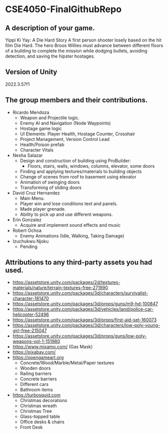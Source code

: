 # CSE4050-FinalGithubRepo

## A description of your game.
Yippi Ki Yay: A Die Hard Story
A first person shooter losely based on the hit film Die Hard.  The hero Broos Willies must advance between different floors of a building to complete the mission while dodging bullets, avoiding detection, and saving the hipster hostages.

## Version of Unity
2022.3.57f1

## The group members and their contributions.
- Ricardo Mendoza
  - Weapon and Projectile logic.
  - Enemy AI and Navigation (Node Waypoints)
  - Hostage game logic
  - UI Elements: Player Health, Hostage Counter, Crosshair
  - Project Management, Version Control Lead
  - Health/Poison prefab
  - Character Vitals
- Nesha Salazar
  - Design and construction of building using ProBuilder:
    - Floors, stairs, walls, windows, columns, elevator, some doors
  - Finding and applying textures/materials to building objects
  - Change of scenes from roof to basement using elevator
  - Animation of swinging doors
  - Transforming of sliding doors 
- David Cruz Hernandez
  - Main Menu.
  - Player win and lose conditions text and panels.
  - Made player grenade.
  - Ability to pick up and use different weapons.
- Erin Gonzalez
  - Acquire and implement sound effects and music 
- Robert Ochoa
  - Enemy Animations (Idle, Walking, Taking Damage)
- Izuchukwu Njoku
  - Pending 

## Attributions to any third-party assets you had used.
- https://assetstore.unity.com/packages/2d/textures-materials/nature/terrain-textures-free-271990
- https://assetstore.unity.com/packages/3d/characters/survivalist-character-181470
- https://assetstore.unity.com/packages/3d/props/guns/m9-hd-100847
- https://assetstore.unity.com/packages/3d/vehicles/land/police-car-helicopter-52496
- https://assetstore.unity.com/packages/3d/props/first-aid-set-160073
- https://assetstore.unity.com/packages/3d/characters/low-poly-young-girl-free-215047
- https://assetstore.unity.com/packages/3d/props/guns/low-poly-weapons-vol-1-151980
- https://www.mixamo.com/ (Gas Mask)
- https://pixabay.com/
- https://opengameart.org
  - Concrete/Wood/Marble/Metal/Paper textures
  - Wooden doors
  - Railing barriers
  - Concrete barriers
  - Different cars
  - Bathroom items
- https://turbosquid.com
  - Christmas decorations
  - Christmas wreath
  - Christmas Tree
  - Glass-topped table
  - Office desks & chairs
  - Front Desk 
